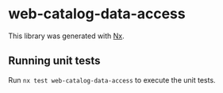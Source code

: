 # web-catalog-data-access

This library was generated with [Nx](https://nx.dev).

## Running unit tests

Run `nx test web-catalog-data-access` to execute the unit tests.
